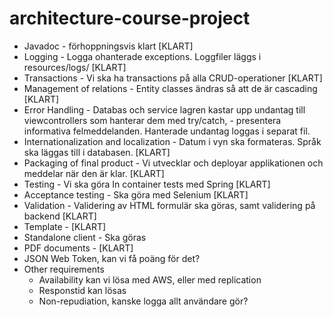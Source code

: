 # architecture-course-project

- Javadoc - förhoppningsvis klart [KLART]
- Logging - Logga ohanterade exceptions. Loggfiler läggs i resources/logs/ [KLART]
- Transactions - Vi ska ha transactions på alla CRUD-operationer [KLART]
- Management of relations - Entity classes ändras så att de är cascading [KLART]
- Error Handling - Databas och service lagren kastar upp undantag till viewcontrollers som hanterar dem med try/catch, - presentera informativa felmeddelanden. Hanterade undantag loggas i separat fil.
- Internationalization and localization - Datum i vyn ska formateras. Språk ska läggas till i databasen. [KLART]
- Packaging of final product - Vi utvecklar och deployar applikationen och meddelar när den är klar. [KLART]
- Testing - Vi ska göra In container tests med Spring [KLART]
- Acceptance testing - Ska göra med Selenium [KLART]
- Validation - Validering av HTML formulär ska göras, samt validering på backend [KLART]
- Template - [KLART]
- Standalone client - Ska göras
- PDF documents - [KLART]
- JSON Web Token, kan vi få poäng för det?
- Other requirements
  - Availability kan vi lösa med AWS, eller med replication
  - Responstid kan lösas
  - Non-repudiation, kanske logga allt användare gör?
